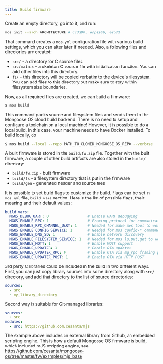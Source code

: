 ```yaml
---
title: Build firmware
---
```


Create an empty directory, go into it, and run:

```bash
mos init --arch ARCHITECTURE # cc3200, esp8266, esp32
```

That command creates a `mos.yml` configuration file with various
build settings, which you can alter later if needed. Also, a following
files and directories are created:

  - `src/`  - a directory for C source files.
  - `src/main.c` - a skeleton C source file with initialization function. You
    can add other files into this directory.
  - `fs/` - this directory will be copied verbatim to the device's
    filesystem. You can add files to this directory but make sure to stay
    within filesystem size boundaries.

Now, as all required files are created, we can build a firmware:

```sh
$ mos build
```

This command packs source and filesystem files and sends them to the
Mongoose OS cloud build backend. There is no need to setup and configure a
toolchain on a local machine! However, it is possible to do a local build.
In this case, your machine needs to have [Docker](https://www.docker.com/)
installed. To build locally, do

```sh
$ mos build --local --repo PATH_TO_CLONED_MONGOOSE_OS_REPO --verbose
```

A built firmware is stored in
the `build/fw.zip` file. Together with the built firmware, a couple of
other build artifacts are also stored in the `build/` directory:

- `build/fw.zip` - built firmware
- `build/fs` - a filesystem directory that is put in the firmware
- `build/gen` - generated header and source files

It is possible to set build flags to customize the build. Flags can be set
in `mos.yml` file, `build_vars` section. Here is the list of possible
flags, their meaning and their default values:

```yaml
build_vars:
  MGOS_DEBUG_UART: 0                  # Enable UART debugging
  MGOS_ENABLE_RPC: 1                  # Framing protocol for communication.
  MGOS_ENABLE_RPC_CHANNEL_UART: 1     # Needed for make mos tool to work.
  MGOS_ENABLE_CONFIG_SERVICE: 1       # Needed for mos config-* commands to work
  MGOS_ENABLE_DNS_SD: 1               # Enable network discovery
  MGOS_ENABLE_FILESYSTEM_SERVICE: 1   # Needed for mos ls,put,get to work
  MGOS_ENABLE_MQTT: 1                 # Enable MQTT support
  MGOS_ENABLE_UPDATER: 1              # Enable OTA updates
  MGOS_ENABLE_UPDATER_RPC: 0          # Enable OTA via mg_rpc framing protocol
  MGOS_ENABLE_UPDATER_POST: 1         # Enable OTA via HTTP POST
```

3rd party C libraries could be included in the build in two different ways.
First, you can just copy library sources into some directory along with
`src/` directory, and add that directory to the list of source directories:

```yaml
sources:
  - src
  - my_library_directory
```

Second way is suitable for Git-managed libraries:

```yaml
sources:
  - src
modules:
  - src: https://github.com/cesanta/mjs
```

The example above includes an external library from Github, an embedded
scripting engine. This is how a default Mongoose OS firmware is build, which
included mJS scripting engine, see
https://github.com/cesanta/mongoose-os/tree/master/fw/examples/mjs_base 

